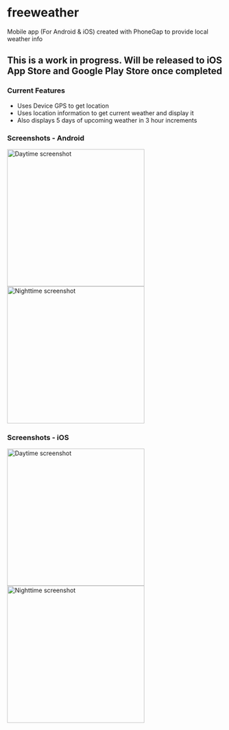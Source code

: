 # freeweather
Mobile app (For Android &amp; iOS) created with PhoneGap to provide local weather info

<h2>This is a work in progress. Will be released to iOS App Store and Google Play Store once completed</h2>

<h3>Current Features</h3>
<ul>
  <li>Uses Device GPS to get location</li>
  <li>Uses location information to get current weather and display it</li>
  <li>Also displays 5 days of upcoming weather in 3 hour increments</li>
</ul>

<h3>Screenshots - Android</h3>
<img width="320" src="http://www.jasongodson.com/public/images/freeweather/day.png" alt="Daytime screenshot" />
<img width="320" src="http://www.jasongodson.com/public/images/freeweather/night.png" alt="Nighttime screenshot" />
<br />
<h3>Screenshots - iOS</h3>
<img width="320" src="http://www.jasongodson.com/public/images/freeweather/day-ios.png" alt="Daytime screenshot" />
<img width="320" src="http://www.jasongodson.com/public/images/freeweather/night-ios.png" alt="Nighttime screenshot" />
